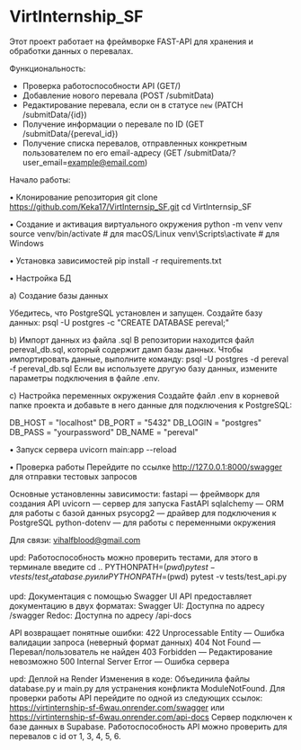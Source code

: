 # VirtInternship_SF

Этот проект работает на фреймворке FAST-API для хранения и обработки данных о перевалах. 

Функциональность:
- Проверка работоспособности API (GET/)
- Добавление нового перевала (POST /submitData)
- Редактирование перевала, если он в статусе `new` (PATCH /submitData/{id})
- Получение информации о перевале по ID (GET /submitData/{pereval_id})
- Получение списка перевалов, отправленных конкретным пользователем по его email-адресу (GET /submitData/?user_email=example@email.com)

Начало работы:

• Клонирование репозитория
git clone https://github.com/Keka17/VirtInternsip_SF.git
cd VirtInternsip_SF

• Создание и активация виртуального окружения
python -m venv venv
source venv/bin/activate  # для macOS/Linux
venv\Scripts\activate  # для Windows

• Установка зависимостей 
pip install -r requirements.txt

• Настройка БД

a) Создание базы данных

Убедитесь, что PostgreSQL установлен и запущен.
Создайте базу данных:
psql -U postgres -c "CREATE DATABASE pereval;"

b) Импорт данных из файла .sql
В репозитории находится файл pereval_db.sql, который содержит дамп базы данных. Чтобы импортировать данные, выполните команду:
psql -U postgres -d pereval -f pereval_db.sql
Если вы используете другую базу данных, измените параметры подключения в файле .env.

c) Настройка переменных окружения
Создайте файл .env в корневой папке проекта и добавьте в него данные для подключения к PostgreSQL:

DB_HOST = "localhost"
DB_PORT = "5432"
DB_LOGIN = "postgres"
DB_PASS = "yourpassword"
DB_NAME = "pereval" 

• Запуск сервера 
uvicorn main:app --reload

• Проверка работы
Перейдите по ссылке http://127.0.0.1:8000/swagger для отправки тестовых запросов

Основные установленны зависимости: 
fastapi — фреймворк для создания API
uvicorn — сервер для запуска FastAPI
sqlalchemy — ORM для работы с базой данных
psycopg2 — драйвер для подключения к PostgreSQL
python-dotenv — для работы с переменными окружения

Для связи: vihalfblood@gmail.com

upd: Работоспособность можно проверить тестами, для этого в терминале введите 
cd ..
PYTHONPATH=$(pwd) pytest -v tests/test_database.py или PYTHONPATH=$(pwd) pytest -v tests/test_api.py

upd: Документация с помощью Swagger UI
API предоставляет документацию в двух форматах:
Swagger UI: Доступна по адресу /swagger
Redoc: Доступна по адресу /api-docs

API возвращает понятные ошибки:
422 Unprocessable Entity — Ошибка валидации запроса (неверный формат данных)
404 Not Found — Перевал/пользователь не найден
403 Forbidden — Редактирование невозможно
500 Internal Server Error — Ошибка сервера

upd: Деплой на Render
Изменения в коде: Объединила файлы database.py и main.py для устранения конфликта ModuleNotFound.
Для проверки работы API перейдите по одной из следующих ссылок: https://virtinternship-sf-6wau.onrender.com/swagger или  https://virtinternship-sf-6wau.onrender.com/api-docs
Сервер подключен к базе данных в Supabase.
Работоспособность API можно проверить для перевалов с id от 1, 3, 4, 5, 6.

